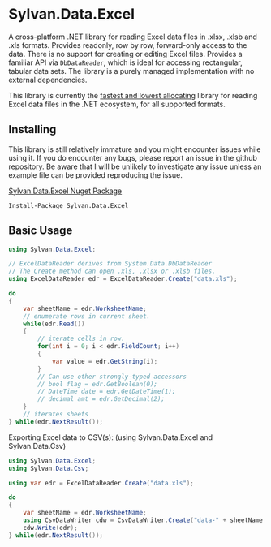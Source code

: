 # Sylvan.Data.Excel

A cross-platform .NET library for reading Excel data files in .xlsx, .xlsb and .xls formats.
Provides readonly, row by row, forward-only access to the data.
There is no support for creating or editing Excel files.
Provides a familiar API via `DbDataReader`, which is ideal for accessing rectangular, tabular data sets.
The library is a purely managed implementation with no external dependencies.

This library is currently the [fastest and lowest allocating](https://github.com/MarkPflug/Benchmarks/blob/main/docs/ExcelBenchmarks.md) 
library for reading Excel data files in the .NET ecosystem, for all supported formats.

## Installing

This library is still relatively immature and you might encounter issues while using it.
If you do encounter any bugs, please report an issue in the github repository.
Be aware that I will be unlikely to investigate any issue unless an example file can be provided reproducing the issue.

[Sylvan.Data.Excel Nuget Package](https://www.nuget.org/packages/Sylvan.Data.Excel/)

`Install-Package Sylvan.Data.Excel`

## Basic Usage
```C#
using Sylvan.Data.Excel;

// ExcelDataReader derives from System.Data.DbDataReader
// The Create method can open .xls, .xlsx or .xlsb files.
using ExcelDataReader edr = ExcelDataReader.Create("data.xls");

do 
{
	var sheetName = edr.WorksheetName;
	// enumerate rows in current sheet.
	while(edr.Read())
	{
		// iterate cells in row.
		for(int i = 0; i < edr.FieldCount; i++)
		{
			var value = edr.GetString(i);
		}
		// Can use other strongly-typed accessors
		// bool flag = edr.GetBoolean(0);
		// DateTime date = edr.GetDateTime(1);
		// decimal amt = edr.GetDecimal(2);
	}
	// iterates sheets
} while(edr.NextResult());
```

Exporting Excel data to CSV(s): (using Sylvan.Data.Excel and Sylvan.Data.Csv)
```C#
using Sylvan.Data.Excel;
using Sylvan.Data.Csv;

using var edr = ExcelDataReader.Create("data.xls");

do 
{
	var sheetName = edr.WorksheetName;
	using CsvDataWriter cdw = CsvDataWriter.Create("data-" + sheetName + ".csv")
	cdw.Write(edr);
} while(edr.NextResult());
```
